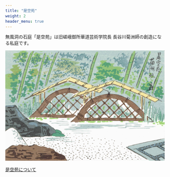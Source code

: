 ```yaml
---
title: "是空苑"
weight: 2
header_menu: true
---
```


無風洞の石庭「是空苑」は旧嵯峨御所華道芸術学院長 長谷川菊洲師の創造になる私庭です。

![是空苑の版画1](/images/zekuen_hanga01.jpg)

[是空苑について](zekuen/)
